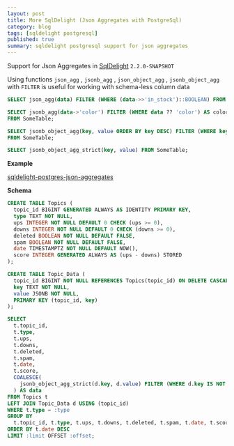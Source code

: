 ```yaml
---
layout: post
title: More SqlDelight (Json Aggregates with PostgreSql)
category: blog
tags: [sqldelight postgresql] 
published: true
summary: sqldelight postgresql support for json aggregates 
---
```


Support for Json Aggregates in [SqlDelight](https://github.com/sqldelight/sqldelight/pull/5957) `2.2.0-SNAPSHOT`

Using functions `json_agg` , `jsonb_agg` , `json_object_agg` , `jsonb_object_agg` with `FILTER` is useful for working with schema-less column data

```sql
SELECT json_agg(data) FILTER (WHERE (data->>'in_stock')::BOOLEAN) FROM SomeTable;

SELECT jsonb_agg(data->'color') FILTER (WHERE data ?? 'color') AS colors
FROM SomeTable;

SELECT jsonb_object_agg(key, value ORDER BY key DESC) FILTER (WHERE key IS NOT NULL)
FROM SomeTable;

SELECT jsonb_object_agg_strict(key, value) FROM SomeTable;
```

**Example**

[sqldelight-postgres-json-aggregates](https://github.com/griffio/sqldelight-postgres-json-aggregates)

**Schema**

```sql
CREATE TABLE Topics (
  topic_id BIGINT GENERATED ALWAYS AS IDENTITY PRIMARY KEY,
  type TEXT NOT NULL,
  ups INTEGER NOT NULL DEFAULT 0 CHECK (ups >= 0),
  downs INTEGER NOT NULL DEFAULT 0 CHECK (downs >= 0),
  deleted BOOLEAN NOT NULL DEFAULT FALSE,
  spam BOOLEAN NOT NULL DEFAULT FALSE,
  date TIMESTAMPTZ NOT NULL DEFAULT NOW(),
  score INTEGER GENERATED ALWAYS AS (ups - downs) STORED
);

CREATE TABLE Topic_Data (
  topic_id BIGINT NOT NULL REFERENCES Topics(topic_id) ON DELETE CASCADE,
  key TEXT NOT NULL,
  value JSONB NOT NULL,
  PRIMARY KEY (topic_id, key)
);
```

```sql
SELECT
  t.topic_id,
  t.type,
  t.ups,
  t.downs,
  t.deleted,
  t.spam,
  t.date,
  t.score,
  COALESCE(
    jsonb_object_agg_strict(d.key, d.value) FILTER (WHERE d.key IS NOT NULL), '{}'::JSONB
  ) AS data
FROM Topics t
LEFT JOIN Topic_Data d USING (topic_id)
WHERE t.type = :type
GROUP BY
  t.topic_id, t.type, t.ups, t.downs, t.deleted, t.spam, t.date, t.score
ORDER BY t.date DESC
LIMIT :limit OFFSET :offset;
```
